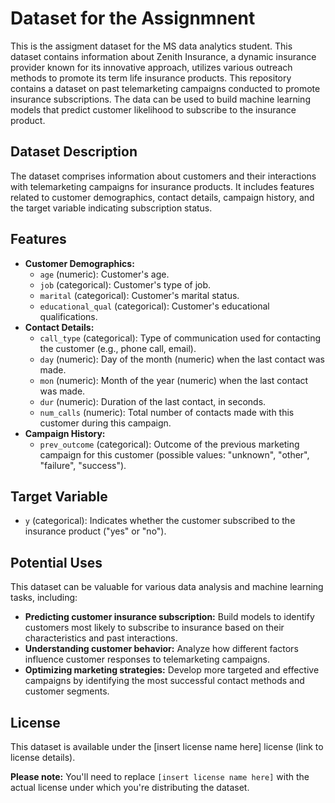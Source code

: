 

# Dataset for the Assignmnent 

This is the assigment dataset for the MS data analytics student. This dataset contains information about Zenith Insurance, a dynamic insurance provider known for its innovative approach, utilizes various outreach methods to promote its term life insurance products. This repository contains a dataset on past telemarketing campaigns conducted to promote insurance subscriptions. The data can be used to build machine learning models that predict customer likelihood to subscribe to the insurance product.

## Dataset Description

The dataset comprises information about customers and their interactions with telemarketing campaigns for insurance products. It includes features related to customer demographics, contact details, campaign history, and the target variable indicating subscription status.

## Features

* **Customer Demographics:**
    * `age` (numeric): Customer's age.
    * `job` (categorical): Customer's type of job.
    * `marital` (categorical): Customer's marital status.
    * `educational_qual` (categorical): Customer's educational qualifications.
* **Contact Details:**
    * `call_type` (categorical): Type of communication used for contacting the customer (e.g., phone call, email).
    * `day` (numeric): Day of the month (numeric) when the last contact was made.
    * `mon` (numeric): Month of the year (numeric) when the last contact was made.
    * `dur` (numeric): Duration of the last contact, in seconds.
    * `num_calls` (numeric): Total number of contacts made with this customer during this campaign.
* **Campaign History:**
    * `prev_outcome` (categorical): Outcome of the previous marketing campaign for this customer (possible values: "unknown", "other", "failure", "success").

## Target Variable

* `y` (categorical): Indicates whether the customer subscribed to the insurance product ("yes" or "no").

## Potential Uses

This dataset can be valuable for various data analysis and machine learning tasks, including:

* **Predicting customer insurance subscription:** Build models to identify customers most likely to subscribe to insurance based on their characteristics and past interactions.
* **Understanding customer behavior:** Analyze how different factors influence customer responses to telemarketing campaigns.
* **Optimizing marketing strategies:** Develop more targeted and effective campaigns by identifying the most successful contact methods and customer segments.

## License

This dataset is available under the [insert license name here] license (link to license details).

**Please note:** You'll need to replace `[insert license name here]` with the actual license under which you're distributing the dataset.

